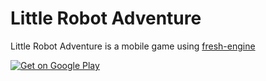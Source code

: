 # Little Robot Adventure
Little Robot Adventure is a mobile game using [fresh-engine](https://github.com/funkyzooink/fresh-engine)

[![Get on Google Play](https://play.google.com/intl/en_us/badges/static/images/badges/en_badge_web_generic.png)](https://play.google.com/store/apps/details?id=de.funkyzoo.LittleRobotAdventure)